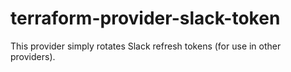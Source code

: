 # terraform-provider-slack-token
This provider simply rotates Slack refresh tokens (for use in other providers).
